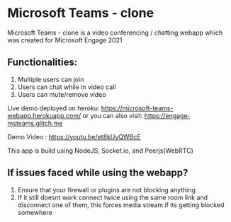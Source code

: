 # Microsoft Teams - clone

Microsoft Teams - clone is a video conferencing / chatting webapp which was created for Microsoft Engage 2021

## Functionalities:
1. Multiple users can join
2. Users can chat while in video call
3. Users can mute/remove video

Live demo deployed on heroku: https://microsoft-teams-webapp.herokuapp.com/
or you can also visit: https://engage-msteams.glitch.me 

Demo Video : https://youtu.be/et8kUyQWBcE

This app is build using NodeJS, Socket.io, and Peerjs(WebRTC)

## If issues faced while using the webapp?
1. Ensure that your firewall or plugins are not blocking anything
2. If it still doesnt work connect twice using the same room link and disconnect one of them, this forces media stream if its getting blocked somewhere
